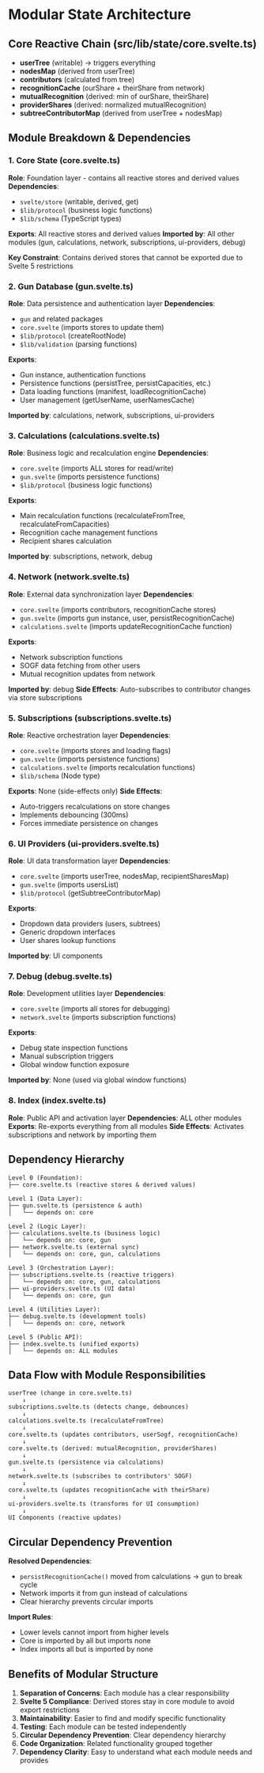 # Modular State Architecture

## Core Reactive Chain (src/lib/state/core.svelte.ts)

- **userTree** (writable) → triggers everything
- **nodesMap** (derived from userTree)
- **contributors** (calculated from tree)
- **recognitionCache** (ourShare + theirShare from network)
- **mutualRecognition** (derived: min of ourShare, theirShare)
- **providerShares** (derived: normalized mutualRecognition)
- **subtreeContributorMap** (derived from userTree + nodesMap)

## Module Breakdown & Dependencies

### 1. Core State (core.svelte.ts)

**Role**: Foundation layer - contains all reactive stores and derived values
**Dependencies**:

- `svelte/store` (writable, derived, get)
- `$lib/protocol` (business logic functions)
- `$lib/schema` (TypeScript types)

**Exports**: All reactive stores and derived values
**Imported by**: All other modules (gun, calculations, network, subscriptions, ui-providers, debug)

**Key Constraint**: Contains derived stores that cannot be exported due to Svelte 5 restrictions

### 2. Gun Database (gun.svelte.ts)

**Role**: Data persistence and authentication layer
**Dependencies**:

- `gun` and related packages
- `core.svelte` (imports stores to update them)
- `$lib/protocol` (createRootNode)
- `$lib/validation` (parsing functions)

**Exports**:

- Gun instance, authentication functions
- Persistence functions (persistTree, persistCapacities, etc.)
- Data loading functions (manifest, loadRecognitionCache)
- User management (getUserName, userNamesCache)

**Imported by**: calculations, network, subscriptions, ui-providers

### 3. Calculations (calculations.svelte.ts)

**Role**: Business logic and recalculation engine
**Dependencies**:

- `core.svelte` (imports ALL stores for read/write)
- `gun.svelte` (imports persistence functions)
- `$lib/protocol` (business logic functions)

**Exports**:

- Main recalculation functions (recalculateFromTree, recalculateFromCapacities)
- Recognition cache management functions
- Recipient shares calculation

**Imported by**: subscriptions, network, debug

### 4. Network (network.svelte.ts)

**Role**: External data synchronization layer
**Dependencies**:

- `core.svelte` (imports contributors, recognitionCache stores)
- `gun.svelte` (imports gun instance, user, persistRecognitionCache)
- `calculations.svelte` (imports updateRecognitionCache function)

**Exports**:

- Network subscription functions
- SOGF data fetching from other users
- Mutual recognition updates from network

**Imported by**: debug
**Side Effects**: Auto-subscribes to contributor changes via store subscriptions

### 5. Subscriptions (subscriptions.svelte.ts)

**Role**: Reactive orchestration layer
**Dependencies**:

- `core.svelte` (imports stores and loading flags)
- `gun.svelte` (imports persistence functions)
- `calculations.svelte` (imports recalculation functions)
- `$lib/schema` (Node type)

**Exports**: None (side-effects only)
**Side Effects**:

- Auto-triggers recalculations on store changes
- Implements debouncing (300ms)
- Forces immediate persistence on changes

### 6. UI Providers (ui-providers.svelte.ts)

**Role**: UI data transformation layer
**Dependencies**:

- `core.svelte` (imports userTree, nodesMap, recipientSharesMap)
- `gun.svelte` (imports usersList)
- `$lib/protocol` (getSubtreeContributorMap)

**Exports**:

- Dropdown data providers (users, subtrees)
- Generic dropdown interfaces
- User shares lookup functions

**Imported by**: UI components

### 7. Debug (debug.svelte.ts)

**Role**: Development utilities layer
**Dependencies**:

- `core.svelte` (imports all stores for debugging)
- `network.svelte` (imports subscription functions)

**Exports**:

- Debug state inspection functions
- Manual subscription triggers
- Global window function exposure

**Imported by**: None (used via global window functions)

### 8. Index (index.svelte.ts)

**Role**: Public API and activation layer
**Dependencies**: ALL other modules
**Exports**: Re-exports everything from all modules
**Side Effects**: Activates subscriptions and network by importing them

## Dependency Hierarchy

```
Level 0 (Foundation):
├── core.svelte.ts (reactive stores & derived values)

Level 1 (Data Layer):
├── gun.svelte.ts (persistence & auth)
│   └── depends on: core

Level 2 (Logic Layer):
├── calculations.svelte.ts (business logic)
│   └── depends on: core, gun
├── network.svelte.ts (external sync)
│   └── depends on: core, gun, calculations

Level 3 (Orchestration Layer):
├── subscriptions.svelte.ts (reactive triggers)
│   └── depends on: core, gun, calculations
├── ui-providers.svelte.ts (UI data)
│   └── depends on: core, gun

Level 4 (Utilities Layer):
├── debug.svelte.ts (development tools)
│   └── depends on: core, network

Level 5 (Public API):
├── index.svelte.ts (unified exports)
│   └── depends on: ALL modules
```

## Data Flow with Module Responsibilities

```
userTree (change in core.svelte.ts)
    ↓
subscriptions.svelte.ts (detects change, debounces)
    ↓
calculations.svelte.ts (recalculateFromTree)
    ↓
core.svelte.ts (updates contributors, userSogf, recognitionCache)
    ↓
core.svelte.ts (derived: mutualRecognition, providerShares)
    ↓
gun.svelte.ts (persistence via calculations)
    ↓
network.svelte.ts (subscribes to contributors' SOGF)
    ↓
core.svelte.ts (updates recognitionCache with theirShare)
    ↓
ui-providers.svelte.ts (transforms for UI consumption)
    ↓
UI Components (reactive updates)
```

## Circular Dependency Prevention

**Resolved Dependencies**:

- `persistRecognitionCache()` moved from calculations → gun to break cycle
- Network imports it from gun instead of calculations
- Clear hierarchy prevents circular imports

**Import Rules**:

- Lower levels cannot import from higher levels
- Core is imported by all but imports none
- Index imports all but is imported by none

## Benefits of Modular Structure

1. **Separation of Concerns**: Each module has a clear responsibility
2. **Svelte 5 Compliance**: Derived stores stay in core module to avoid export restrictions
3. **Maintainability**: Easier to find and modify specific functionality
4. **Testing**: Each module can be tested independently
5. **Circular Dependency Prevention**: Clear dependency hierarchy
6. **Code Organization**: Related functionality grouped together
7. **Dependency Clarity**: Easy to understand what each module needs and provides
